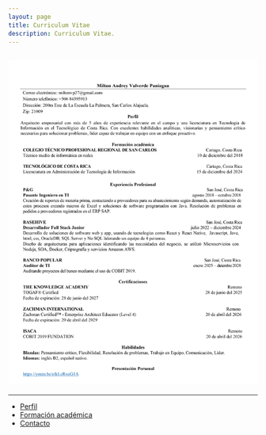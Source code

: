 ```yaml
---
layout: page
title: Curriculum Vitae
description: Curriculum Vitae.
---
```

![Alt text](/assets/img/cv.jpg "CV Image")
---

*****
- [Perfil](../index.html)
- [Formación académica](/academic.html)
- [Contacto](/contact.html)